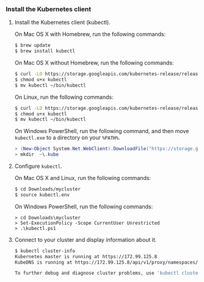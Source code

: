 ### Install the Kubernetes client

1. Install the Kubernetes client (kubectl).

    On Mac OS X with Homebrew, run the following commands:

    ```bash
    $ brew update
    $ brew install kubectl
    ```

    On Mac OS X without Homebrew, run the following commands:

    ```bash
    $ curl -LO https://storage.googleapis.com/kubernetes-release/release/v1.4.5/bin/darwin/amd64/kubectl
    $ chmod u+x kubectl
    $ mv kubectl ~/bin/kubectl
    ```

    On Linux, run the following commands:

    ```bash
    $ curl -LO https://storage.googleapis.com/kubernetes-release/release/v1.4.5/bin/linux/amd64/kubectl
    $ chmod u+x kubectl
    $ mv kubectl ~/bin/kubectl
    ```

    On Windows PowerShell, run the following command, and then move `kubectl.exe` to a directory on your `%PATH%`.

    ```powershell
    > (New-Object System.Net.WebClient).DownloadFile("https://storage.googleapis.com/kubernetes-release/release/v1.4.5/bin/windows/amd64/kubectl.exe", "$pwd\kubectl.exe")
    > mkdir  ~\.kube
    ```

1. Configure `kubectl`.

    On Mac OS X and Linux, run the following commands:

    ```bash
    $ cd Downloads/mycluster
    $ source kubectl.env
    ```

    On Windows PowerShell, run the following commands:

    ```
    > cd Downloads\mycluster
    > Set-ExecutionPolicy -Scope CurrentUser Unrestricted
    > .\kubectl.ps1
    ```

1. Connect to your cluster and display information about it.

    ```bash
    $ kubectl cluster-info
    Kubernetes master is running at https://172.99.125.8
    KubeDNS is running at https://172.99.125.8/api/v1/proxy/namespaces/kube-system/services/kube-dns

    To further debug and diagnose cluster problems, use 'kubectl cluster-info dump'.
    ```
